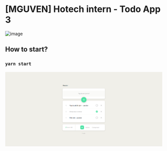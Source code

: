 # [MGUVEN] Hotech intern - Todo App 3

![image](http://www.hotech.company/files/E2D46D32-3B4E-4DDD-8F4A-E5EA526E6D49/imgs/menu_logo.png)


## How to start?

### `yarn start`

![image](./todo-app.png)

